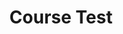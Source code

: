 ---
title: "Course Test"
passing_percentage: 70
layout: "test"
type: "test"
questions:
  - id: "q1"
    text: ""
    type: "single-answer"
    marks: 2
    options:
      - id: "a"
        text: ""
      - id: "b"
        text: ""
      - id: "c"
        text: ""
        is_correct: true
  - id: "q2"
    text: ""
    type: "multi-answer"
    marks: 2
    options:
      - id: "a"
        text: ""
      - id: "b"
        text: ""
      - id: "c"
        text: ""
        is_correct: true
---